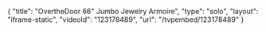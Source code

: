 {
    "title": "OvertheDoor 66\" Jumbo Jewelry Armoire",
    "type": "solo",
    "layout": "iframe-static",
    "videoId": "123178489",
    "url": "\/tvpembed\/123178489"
}